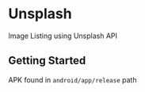 # Unsplash

Image Listing using Unsplash API
## Getting Started

APK found in `android/app/release` path
